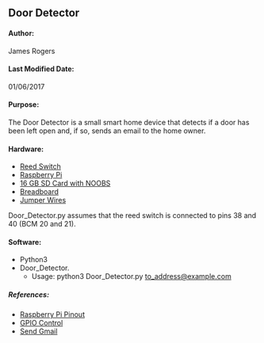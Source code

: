 ## Door Detector

#### Author:
James Rogers

#### Last Modified Date:
01/06/2017

#### Purpose:
The Door Detector is a small smart home device that detects if a door has been left open and, if so, sends an email to the home owner.

#### Hardware:
- [Reed Switch](https://www.amazon.com/gp/product/B00HR8CT8E/ref=oh_aui_detailpage_o00_s00?ie=UTF8&psc=1)
- [Raspberry Pi](https://www.amazon.com/dp/B01C6FFNY4/_encoding=UTF8?coliid=I2H2AZW81C6EA9&colid=FO0NLXZYAGUH&psc=0)
- [16 GB SD Card with NOOBS](https://www.amazon.com/Raspberry-Pi-16GB-Preloaded-NOOBS/dp/B01H5ZNOYG/ref=sr_1_3?ie=UTF8&qid=1515378697&sr=8-3&keywords=noobs+sd+card)
- [Breadboard](https://www.amazon.com/dp/B0135IQ0ZC/_encoding=UTF8?coliid=I258CJ8I8YFUJ5&colid=FO0NLXZYAGUH&psc=0)
- [Jumper Wires](https://www.amazon.com/dp/B01LZF1ZSZ/_encoding=UTF8?coliid=I3TUP7LMAQSUOH&colid=FO0NLXZYAGUH&psc=0)

Door_Detector.py assumes that the reed switch is connected to pins 38 and 40 (BCM 20 and 21).

#### Software:
- Python3
- Door_Detector.
  - Usage: python3 Door_Detector.py to_address@example.com

##### References:
- [Raspberry Pi Pinout](https://pinout.xyz/)
- [GPIO Control](https://makezine.com/projects/tutorial-raspberry-pi-gpio-pins-and-python/)
- [Send Gmail](http://naelshiab.com/tutorial-send-email-python/)
